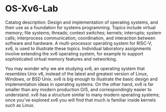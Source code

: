 # OS-Xv6-Lab
Catalog description: Design and implementation of operating systems, and their use as a foundation for systems programming. 
Topics include virtual memory; file systems; threads; context switches; kernels; interrupts; system calls; interprocess communication; coordination, and interaction between software and hardware. A multi-processor operating system for RISC-V, xv6, is used to illustrate these topics. Individual laboratory assignments involve extending the xv6 operating system, for example to support sophisticated virtual memory features and networking.

You may wonder why we are studying xv6, an operating system that resembles Unix v6, instead of the latest and greatest version of Linux, Windows, or BSD Unix. xv6 is big enough to illustrate the basic design and implementation ideas in operating systems. On the other hand, xv6 is far smaller than any modern production O/S, and correspondingly easier to understand. xv6 has a structure similar to many modern operating systems; once you've explored xv6 you will find that much is familiar inside kernels such as Linux.
